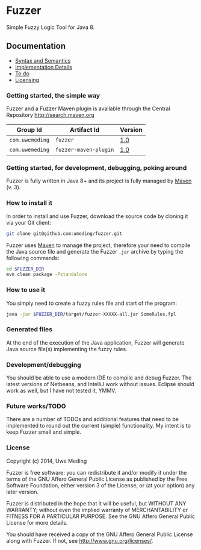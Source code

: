 Fuzzer
======

Simple Fuzzy Logic Tool for Java 8.

## Documentation
* [Syntax and Semantics](https://github.com/umeding/fuzzer/blob/master/doc/sections/syntax.md)
* [Implementation Details](https://github.com/umeding/fuzzer/blob/master/doc/sections/algorithm.md)
* [To do](https://github.com/umeding/fuzzer/blob/master/TODO.md)
* [Licensing](https://github.com/umeding/fuzzer/blob/master/LICENSE)

### Getting started, the simple way

Fuzzer and a Fuzzer Maven plugin is available through the Central Repository <http://search.maven.org>

Group Id | Artifact Id | Version
--- | --- | ---
`com.uwemeding` | `fuzzer` | <a href="http://search.maven.org/#artifactdetails%7Ccom.uwemeding%7Cfuzzer%7C1.0%7Cjar" target="_blank">1.0</a>
`com.uwemeding` | `fuzzer-maven-plugin` | <a href="http://search.maven.org/#artifactdetails%7Ccom.uwemeding%7Cfuzzer-maven-plugin%7C1.0%7Cmaven-plugin" target="_blank">1,0</a>


### Getting started, for development, debugging, poking around

Fuzzer is fully written in Java 8+ and its project is fully managed by
[Maven](http://maven.apache.org "Maven") (v. 3).

### How to install it

In order to install and use Fuzzer, download the source code by cloning it via your Git client:

```bash
git clone git@github.com:umeding/fuzzer.git
```

Fuzzer uses [Maven](http://maven.apache.org "Maven") to manage the
project, therefore your need to compile the Java source file and
generate the Fuzzer `.jar` archive by typing the following commands:

```bash
cd $FUZZER_DIR
mvn clean package -Pstandalone
```

### How to use it

You simply need to create a fuzzy rules file and start of the program:

```bash
java -jar $FUZZER_DIR/target/fuzzer-XXXXX-all.jar SomeRules.fpl
```

### Generated files

At the end of the execution of the Java application, Fuzzer will
generate Java source file(s) implementing the fuzzy rules.


### Development/debugging
You should be able to use a modern IDE to compile and debug Fuzzer.
The latest versions of Netbeans, and IntelliJ work without issues.
Eclipse should work as well, but I have not tested it, YMMV.


### Future works/TODO

There are a number of TODOs and additional features that need to be
implemented to round out the current (simple) functionality. My intent
is to keep Fuzzer small and simple.

### License

Copyright (c) 2014, Uwe Meding

Fuzzer is free software: you can redistribute it and/or modify
it under the terms of the GNU Affero General Public License as
published by the Free Software Foundation, either version 3 of the
License, or (at your option) any later version.

Fuzzer is distributed in the hope that it will be useful,
but WITHOUT ANY WARRANTY; without even the implied warranty of
MERCHANTABILITY or FITNESS FOR A PARTICULAR PURPOSE. See the
GNU Affero General Public License for more details.

You should have received a copy of the GNU Affero General Public
License along with Fuzzer. If not, see <http://www.gnu.org/licenses/>.
